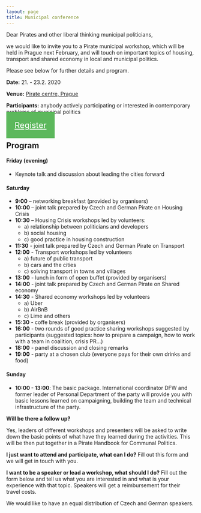 ```yaml
---
layout: page
title: Municipal conference
---
```



Dear Pirates and other liberal thinking municipal politicians,

we would like to invite you to a Pirate municipal workshop, which will be held in Prague next February, and will touch on important topics of housing, transport and shared economy in local and municipal politics.

Please see below for further details and program.

**Date:** 21. - 23.2. 2020

**Venue:** [Pirate centre, Prague](/pice)

**Participants:** anybody actively participating or interested in contemporary problems of municipal politics

<a href=" https://docs.google.com/forms/d/1L-JTiZPEjO4mBJTsTOQlPVj-QIxXnVhlgZUFjircEKg/viewform?fbclid=IwAR3lguZMJkwzlPtKEp5BWZvY_YpcZDA2zLobxqMmL9j7tNJ-mqnDmmlvfH4&edit_requested=true"
    id='butt' 
    style="width: 349px; margin-top: 10px; text-align: center; padding: 22px; font-size: 22px; background-color: #5cb85c;border-color: #A9A9A9; color: white;" 
    class="c-cta-button c-cta-button--primary"
    >
           Register <i class="fa fa-thumbs-up" aria-hidden="true"></i>
 </a>

## Program 

#### Friday (evening)
- Keynote talk and discussion about leading the cities forward 

#### Saturday
- **9:00** – networking breakfast (provided by organisers)
- **10:00** – joint talk prepared by Czech and German Pirate on Housing Crisis
- **10:30** – Housing Crisis workshops led by volunteers:
    - a) relationship between politicians and developers
    - b) social housing
    - c) good practice in housing construction
- **11:30** - joint talk prepared by Czech and German Pirate on Transport
- **12:00** - Transport workshops led by volunteers
    - a) future of public transport
    - b) cars and the cities
    - c) solving transport in towns and villages
- **13:00** - lunch in form of open buffet (provided by organisers)
- **14:00** - joint talk prepared by Czech and German Pirate on Shared economy
- **14:30** - Shared economy workshops led by volunteers
    - a) Uber
    - b) AirBnB
    - c) Lime and others
- **15:30** - coffe break (provided by organisers)
- **16:00** - two rounds of good practice sharing workshops suggested by participants (suggested topics: how to prepare a campaign, how to work with a team in coalition, crisis PR...)
- **18:00** - panel discussion and closing remarks
- **19:00** - party at a chosen club (everyone pays for their own drinks and food)

#### Sunday
- **10:00 - 13:00**: The basic package.
International coordinator DFW and former leader of Personal Department of the party will provide you with basic lessons learned on campaigning, building the team and technical infrastructure of the party.


**Will be there a follow up?**

Yes, leaders of different workshops and presenters will be asked to write down the basic points of what have they learned during the activities. This will be then put together in a Pirate Handbook for Communal Politics.


**I just want to attend and participate, what can I do?**
Fill out this form and we will get in touch with you.

**I want to be a speaker or lead a workshop, what should I do?**
Fill out the form below and tell us what you are interested in and what is your experience with that topic. Speakers will get a reimbursement for their travel costs.

We would like to have an equal distribution of Czech and German speakers.


